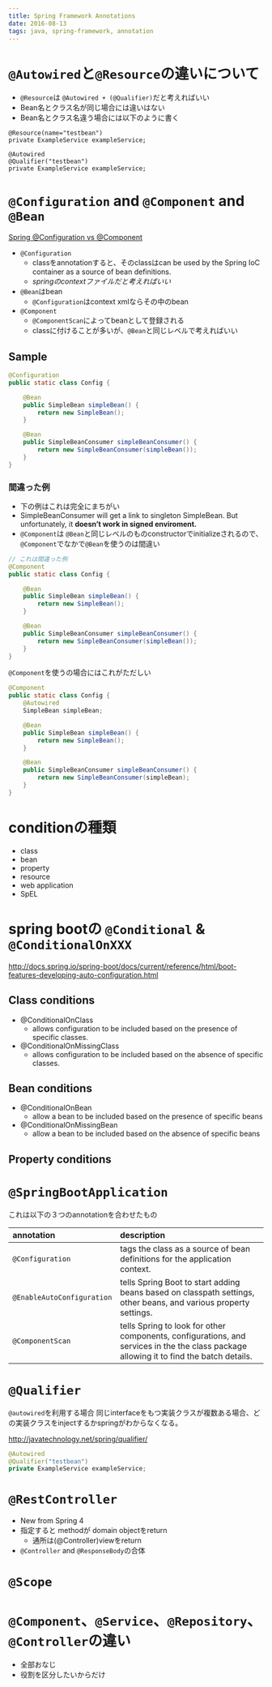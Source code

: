 ```yaml
---
title: Spring Framework Annotations
date: 2016-08-13
tags: java, spring-framework, annotation
---
```



# `@Autowired`と`@Resource`の違いについて

+ `@Resource`は `@Autowired + (@Qualifier)`だと考えればいい
+ Bean名とクラス名が同じ場合には違いはない
+ Bean名とクラス名違う場合には以下のように書く

```
@Resource(name="testbean")
private ExampleService exampleService;

@Autowired
@Qualifier("testbean")
private ExampleService exampleService;
```

# `@Configuration` and `@Component` and `@Bean`

[Spring @Configuration vs @Component](http://dimafeng.com/2015/08/29/spring-configuration_vs_component/)


+ `@Configuration`
  + classをannotationすると、そのclassはcan be used by the Spring IoC container as a source of bean definitions.
  + *springのcontextファイルだと考えればいい*
+ `@Bean`はbean
  + `@Configuration`はcontext xmlならその中のbean
+ `@Component`
  + `@ComponentScan`によってbeanとして登録される
  + classに付けることが多いが、`@Bean`と同じレベルで考えればいい

## Sample

```java
@Configuration
public static class Config {

    @Bean
    public SimpleBean simpleBean() {
        return new SimpleBean();
    }

    @Bean
    public SimpleBeanConsumer simpleBeanConsumer() {
        return new SimpleBeanConsumer(simpleBean());
    }
}
```

### 間違った例

+ 下の例はこれは完全にまちがい
+ SimpleBeanConsumer will get a link to singleton SimpleBean. But unfortunately, it **doesn’t work in signed enviroment.**
+ `@Component`は `@Bean`と同じレベルのものconstructorでinitializeされるので、`@Component`でなかで`@Bean`を使うのは間違い

```java
// これは間違った例
@Component
public static class Config {

    @Bean
    public SimpleBean simpleBean() {
        return new SimpleBean();
    }

    @Bean
    public SimpleBeanConsumer simpleBeanConsumer() {
        return new SimpleBeanConsumer(simpleBean());
    }
}
```


`@Component`を使うの場合にはこれがただしい

```java
@Component
public static class Config {
    @Autowired
    SimpleBean simpleBean;

    @Bean
    public SimpleBean simpleBean() {
        return new SimpleBean();
    }

    @Bean
    public SimpleBeanConsumer simpleBeanConsumer() {
        return new SimpleBeanConsumer(simpleBean);
    }
}
```


# conditionの種類

+ class
+ bean
+ property
+ resource
+ web application
+ SpEL

# spring bootの `@Conditional` & `@ConditionalOnXXX`

<http://docs.spring.io/spring-boot/docs/current/reference/html/boot-features-developing-auto-configuration.html>

## Class conditions

+ @ConditionalOnClass
  + allows configuration to be included based on the presence of specific classes.
+ @ConditionalOnMissingClass
  + allows configuration to be included based on the absence of specific classes.

## Bean conditions

+ @ConditionalOnBean
  + allow a bean to be included based on the presence of specific beans
+ @ConditionalOnMissingBean
  + allow a bean to be included based on the absence of specific beans

## Property conditions



# `@SpringBootApplication`

これは以下の３つのannotationを合わせたもの


| annotation                 | description                                                                                                                             |
|:---------------------------|:----------------------------------------------------------------------------------------------------------------------------------------|
| `@Configuration`           | tags the class as a source of bean definitions for the application context.                                                             |
| `@EnableAutoConfiguration` | tells Spring Boot to start adding beans based on classpath settings, other beans, and various property settings.                        |
| `@ComponentScan`           | tells Spring to look for other components, configurations, and services in the the class package allowing it to find the batch details. |

# `@Qualifier`

`@autowired`を利用する場合 同じinterfaceをもつ実装クラスが複数ある場合、どの実装クラスをinjectするかspringがわからなくなる。

<http://javatechnology.net/spring/qualifier/>

```java
@Autowired
@Qualifier("testbean")
private ExampleService exampleService;
```


# `@RestController`

+ New from Spring 4
+ 指定すると methodが domain objectをreturn
  + 通所は(@Controller)viewをreturn
+ `@Controller` and `@ResponseBody`の合体


# `@Scope`

# `@Component`、`@Service`、`@Repository`、`@Controller`の違い

+ 全部おなじ
+ 役割を区分したいからだけ
